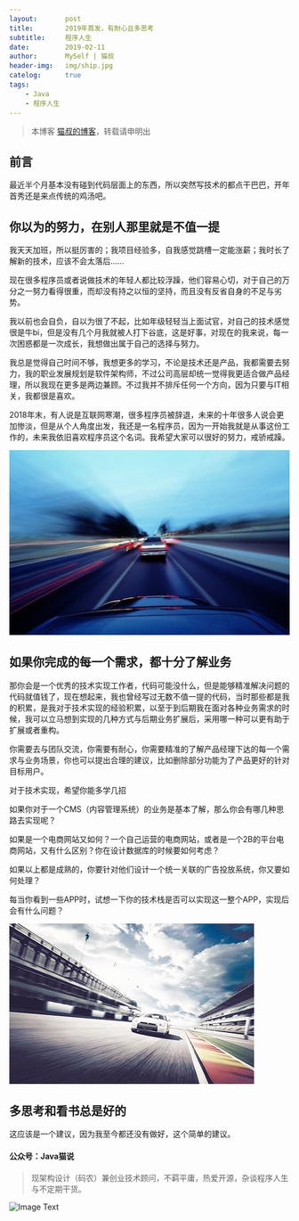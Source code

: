 ```yaml
---
layout:       post
title:        2019年首发，有耐心且多思考
subtitle:     程序人生
date:         2019-02-11
author:       MySelf | 猫叔
header-img:   img/ship.jpg
catelog:      true
tags:
    - Java
    - 程序人生
---
```


> 本博客 [猫叔的博客](https://unclecatmyself.github.io/)，转载请申明出

## 前言

最近半个月基本没有碰到代码层面上的东西，所以突然写技术的都点干巴巴，开年首秀还是来点传统的鸡汤吧。

## 你以为的努力，在别人那里就是不值一提

我天天加班，所以挺厉害的；我项目经验多，自我感觉跳槽一定能涨薪；我时长了解新的技术，应该不会太落后......

现在很多程序员或者说做技术的年轻人都比较浮躁，他们容易心切，对于自己的万分之一努力看得很重，而却没有持之以恒的坚持，而且没有反省自身的不足与劣势。

我以前也会自负，自以为很了不起，比如年级轻轻当上面试官，对自己的技术感觉很是牛bi，但是没有几个月我就被人打下谷底，这是好事，对现在的我来说，每一次困惑都是一次成长，我想做出属于自己的选择与努力。

我总是觉得自己时间不够，我想更多的学习，不论是技术还是产品，我都需要去努力，我的职业发展规划是软件架构师，不过公司高层却统一觉得我更适合做产品经理，所以我现在更多是两边兼顾。不过我并不排斥任何一个方向，因为只要与IT相关，我都很是喜欢。

2018年末，有人说是互联网寒潮，很多程序员被辞退，未来的十年很多人说会更加惨淡，但是从个人角度出发，我还是一名程序员，因为一开始我就是从事这份工作的，未来我依旧喜欢程序员这个名词。我希望大家可以很好的努力，戒骄戒躁。

![Image Text](https://raw.githubusercontent.com/UncleCatMySelf/img-myself/master/img/write/1.png)

## 如果你完成的每一个需求，都十分了解业务

那你会是一个优秀的技术实现工作者，代码可能没什么，但是能够精准解决问题的代码就值钱了，现在想起来，我也曾经写过无数不值一提的代码，当时那些都是我的积累，是我对于技术实现的经验积累，以至于到后期我在面对各种业务需求的时候，我可以立马想到实现的几种方式与后期业务扩展后，采用哪一种可以更有助于扩展或者重构。

你需要去与团队交流，你需要有耐心，你需要精准的了解产品经理下达的每一个需求与业务场景，你也可以提出合理的建议，比如删除部分功能为了产品更好的针对目标用户。

对于技术实现，希望你能多学几招

如果你对于一个CMS（内容管理系统）的业务是基本了解，那么你会有哪几种思路去实现呢？

如果是一个电商网站又如何？一个自己运营的电商网站，或者是一个2B的平台电商网站，又有什么区别？你在设计数据库的时候要如何考虑？

如果以上都是成熟的，你要针对他们设计一个统一关联的广告投放系统，你又要如何处理？

每当你看到一些APP时，试想一下你的技术栈是否可以实现这一整个APP，实现后会有什么问题？

![Image Text](https://raw.githubusercontent.com/UncleCatMySelf/img-myself/master/img/write/2.png)

## 多思考和看书总是好的

这应该是一个建议，因为我至今都还没有做好，这个简单的建议。

#### 公众号：Java猫说

> 现架构设计（码农）兼创业技术顾问，不羁平庸，热爱开源，杂谈程序人生与不定期干货。

![Image Text](https://user-gold-cdn.xitu.io/2018/12/28/167f41f1a5729856?w=344&h=344&f=jpeg&s=8231)